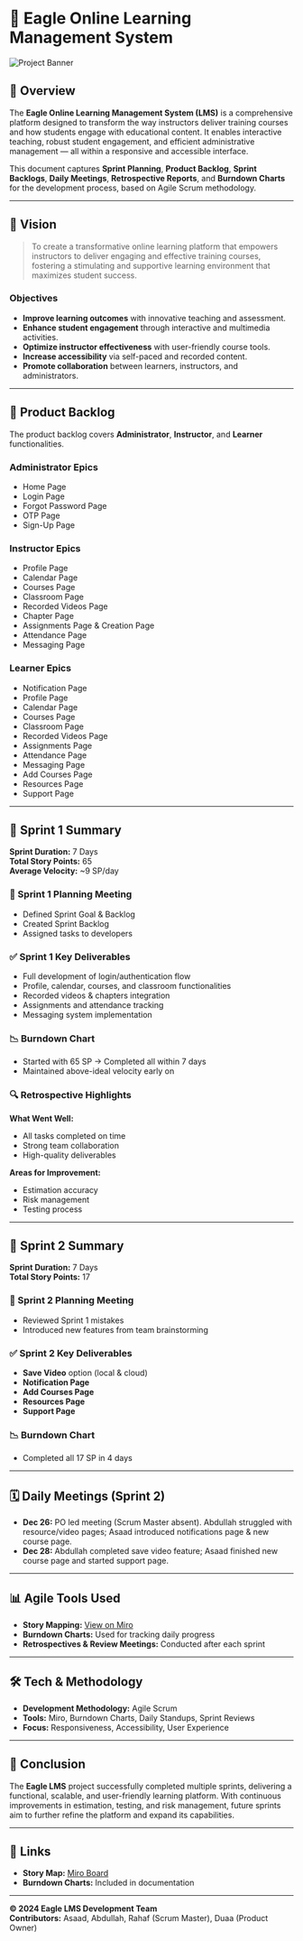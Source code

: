# 🦅 Eagle Online Learning Management System

![Project Banner](./banner.png) <!-- Replace with your actual image path -->

## 📌 Overview
The **Eagle Online Learning Management System (LMS)** is a comprehensive platform designed to transform the way instructors deliver training courses and how students engage with educational content. It enables interactive teaching, robust student engagement, and efficient administrative management — all within a responsive and accessible interface.

This document captures **Sprint Planning**, **Product Backlog**, **Sprint Backlogs**, **Daily Meetings**, **Retrospective Reports**, and **Burndown Charts** for the development process, based on Agile Scrum methodology.

---

## 🎯 Vision
> To create a transformative online learning platform that empowers instructors to deliver engaging and effective training courses, fostering a stimulating and supportive learning environment that maximizes student success.

### Objectives
- **Improve learning outcomes** with innovative teaching and assessment.
- **Enhance student engagement** through interactive and multimedia activities.
- **Optimize instructor effectiveness** with user-friendly course tools.
- **Increase accessibility** via self-paced and recorded content.
- **Promote collaboration** between learners, instructors, and administrators.

---

## 📂 Product Backlog
The product backlog covers **Administrator**, **Instructor**, and **Learner** functionalities.

### **Administrator Epics**
- Home Page  
- Login Page  
- Forgot Password Page  
- OTP Page  
- Sign-Up Page  

### **Instructor Epics**
- Profile Page  
- Calendar Page  
- Courses Page  
- Classroom Page  
- Recorded Videos Page  
- Chapter Page  
- Assignments Page & Creation Page  
- Attendance Page  
- Messaging Page  

### **Learner Epics**
- Notification Page  
- Profile Page  
- Calendar Page  
- Courses Page  
- Classroom Page  
- Recorded Videos Page  
- Assignments Page  
- Attendance Page  
- Messaging Page  
- Add Courses Page  
- Resources Page  
- Support Page  

---

## 🚀 Sprint 1 Summary
**Sprint Duration:** 7 Days  
**Total Story Points:** 65  
**Average Velocity:** ~9 SP/day  

### 📅 Sprint 1 Planning Meeting
- Defined Sprint Goal & Backlog
- Created Sprint Backlog
- Assigned tasks to developers

### ✅ Sprint 1 Key Deliverables
- Full development of login/authentication flow  
- Profile, calendar, courses, and classroom functionalities  
- Recorded videos & chapters integration  
- Assignments and attendance tracking  
- Messaging system implementation  

### 📉 Burndown Chart
- Started with 65 SP → Completed all within 7 days
- Maintained above-ideal velocity early on

### 🔍 Retrospective Highlights
**What Went Well:**
- All tasks completed on time
- Strong team collaboration
- High-quality deliverables

**Areas for Improvement:**
- Estimation accuracy
- Risk management
- Testing process

---

## 🚀 Sprint 2 Summary
**Sprint Duration:** 7 Days  
**Total Story Points:** 17  

### 📅 Sprint 2 Planning Meeting
- Reviewed Sprint 1 mistakes
- Introduced new features from team brainstorming

### ✅ Sprint 2 Key Deliverables
- **Save Video** option (local & cloud)
- **Notification Page**
- **Add Courses Page**
- **Resources Page**
- **Support Page**

### 📉 Burndown Chart
- Completed all 17 SP in 4 days

---

## 🗓 Daily Meetings (Sprint 2)
- **Dec 26:** PO led meeting (Scrum Master absent). Abdullah struggled with resource/video pages; Asaad introduced notifications page & new course page.
- **Dec 28:** Abdullah completed save video feature; Asaad finished new course page and started support page.

---

## 📊 Agile Tools Used
- **Story Mapping:** [View on Miro](https://miro.com/app/board/uXjVN-dLW5Y=/?share_link_id=10753258347)
- **Burndown Charts:** Used for tracking daily progress
- **Retrospectives & Review Meetings:** Conducted after each sprint

---

## 🛠 Tech & Methodology
- **Development Methodology:** Agile Scrum
- **Tools:** Miro, Burndown Charts, Daily Standups, Sprint Reviews
- **Focus:** Responsiveness, Accessibility, User Experience

---

## 📌 Conclusion
The **Eagle LMS** project successfully completed multiple sprints, delivering a functional, scalable, and user-friendly learning platform. With continuous improvements in estimation, testing, and risk management, future sprints aim to further refine the platform and expand its capabilities.

---

## 🔗 Links
- **Story Map:** [Miro Board](https://miro.com/app/board/uXjVN-dLW5Y=/?share_link_id=10753258347)  
- **Burndown Charts:** Included in documentation  

---

**© 2024 Eagle LMS Development Team**  
**Contributors:** Asaad, Abdullah, Rahaf (Scrum Master), Duaa (Product Owner)

